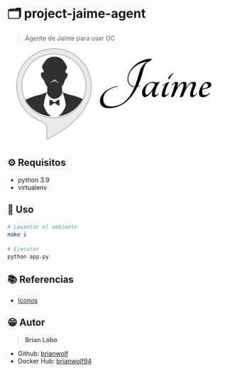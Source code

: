 # :card_index_dividers: project-jaime-agent

> Agente de Jaime para usar OC

![alt](img/logo-negro.png)

## :gear: Requisitos

* python 3.9
* virtualenv

## :tada: Uso

```bash
# Levantar el ambiente
make i

# Ejecutar
python app.py
```

## :books: Referencias

* [Iconos](https://github.com/ikatyang/emoji-cheat-sheet/blob/master/README.md)

## :grin: Autor

> **Brian Lobo**

* Github: [brianwolf](https://github.com/brianwolf)
* Docker Hub:  [brianwolf94](https://hub.docker.com/u/brianwolf94)
